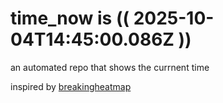 # time_now is (( 2025-10-04T14:45:00.086Z ))

an automated repo that shows the currnent time

inspired by [breakingheatmap](https://github.com/breakingheatmap/breakingheatmap)